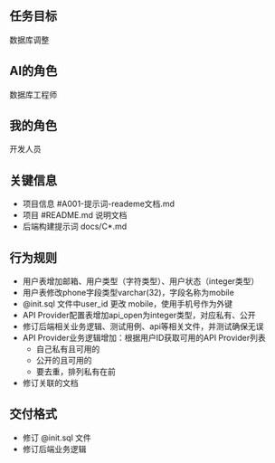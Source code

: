 
## 任务目标

数据库调整

## AI的角色

数据库工程师

## 我的角色

开发人员

## 关键信息

- 项目信息 #A001-提示词-reademe文档.md
- 项目 #README.md 说明文档
- 后端构建提示词 docs/C*.md

## 行为规则

- 用户表增加邮箱、用户类型（字符类型）、用户状态（integer类型）
- 用户表修改phone字段类型varchar(32)，字段名称为mobile
- @init.sql 文件中user_id 更改 mobile，使用手机号作为外键
- API Provider配置表增加api_open为integer类型，对应私有、公开
- 修订后端相关业务逻辑、测试用例、api等相关文件，并测试确保无误
- API Provider业务逻辑增加：根据用户ID获取可用的API Provider列表
  - 自己私有且可用的
  - 公开的且可用的
  - 要去重，排列私有在前
- 修订关联的文档

## 交付格式

- 修订 @init.sql 文件
- 修订后端业务逻辑
